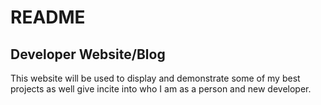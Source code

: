 # README

## Developer Website/Blog
This website will be used to display and demonstrate some of my best projects as well give incite into who I am as a person and new developer.
